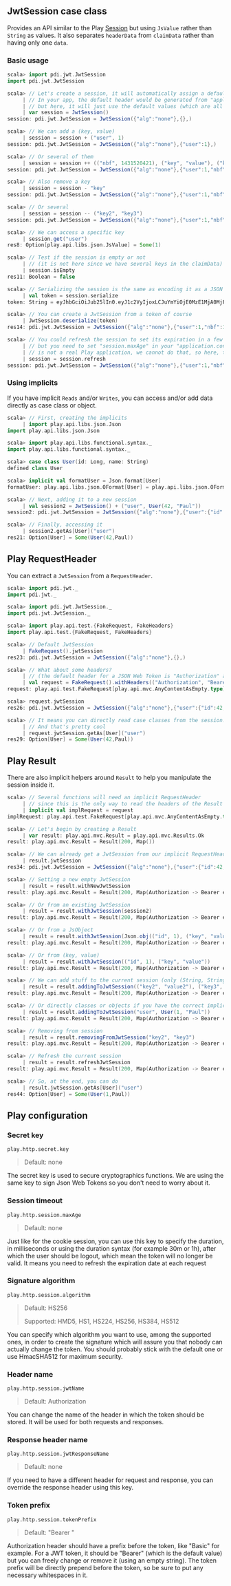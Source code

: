 ## JwtSession case class

Provides an API similar to the Play [Session](https://www.playframework.com/documentation/2.3.x/api/scala/index.html#play.api.mvc.Session) but using `JsValue` rather than `String` as values. It also separates `headerData` from `claimData` rather than having only one `data`.

### Basic usage

```scala
scala> import pdi.jwt.JwtSession
import pdi.jwt.JwtSession

scala> // Let's create a session, it will automatically assign a default header. No
     | // In your app, the default header would be generated from "application.conf" file
     | // but here, it will just use the default values (which are all empty)
     | var session = JwtSession()
session: pdi.jwt.JwtSession = JwtSession({"alg":"none"},{},)

scala> // We can add a (key, value)
     | session = session + ("user", 1)
session: pdi.jwt.JwtSession = JwtSession({"alg":"none"},{"user":1},)

scala> // Or several of them
     | session = session ++ (("nbf", 1431520421), ("key", "value"), ("key2", 2), ("key3", 3))
session: pdi.jwt.JwtSession = JwtSession({"alg":"none"},{"user":1,"nbf":1431520421,"key":"value","key2":2,"key3":3},)

scala> // Also remove a key
     | session = session - "key"
session: pdi.jwt.JwtSession = JwtSession({"alg":"none"},{"user":1,"nbf":1431520421,"key2":2,"key3":3},)

scala> // Or several
     | session = session -- ("key2", "key3")
session: pdi.jwt.JwtSession = JwtSession({"alg":"none"},{"user":1,"nbf":1431520421},)

scala> // We can access a specific key
     | session.get("user")
res8: Option[play.api.libs.json.JsValue] = Some(1)

scala> // Test if the session is empty or not
     | // (it is not here since we have several keys in the claimData)
     | session.isEmpty
res11: Boolean = false

scala> // Serializing the session is the same as encoding it as a JSON Web Token
     | val token = session.serialize
token: String = eyJhbGciOiJub25lIn0.eyJ1c2VyIjoxLCJuYmYiOjE0MzE1MjA0MjF9.

scala> // You can create a JwtSession from a token of course
     | JwtSession.deserialize(token)
res14: pdi.jwt.JwtSession = JwtSession({"alg":"none"},{"user":1,"nbf":1431520421},)

scala> // You could refresh the session to set its expiration in a few seconds from now
     | // but you need to set "session.maxAge" in your "application.conf" and since this
     | // is not a real Play application, we cannot do that, so here, the refresh will do nothing.
     | session = session.refresh
session: pdi.jwt.JwtSession = JwtSession({"alg":"none"},{"user":1,"nbf":1431520421},)
```

### Using implicits

If you have implicit `Reads` and/or `Writes`, you can access and/or add data directly as case class or object.

```scala
scala> // First, creating the implicits
     | import play.api.libs.json.Json
import play.api.libs.json.Json

scala> import play.api.libs.functional.syntax._
import play.api.libs.functional.syntax._

scala> case class User(id: Long, name: String)
defined class User

scala> implicit val formatUser = Json.format[User]
formatUser: play.api.libs.json.OFormat[User] = play.api.libs.json.OFormat$$anon$1@707cf24d

scala> // Next, adding it to a new session
     | val session2 = JwtSession() + ("user", User(42, "Paul"))
session2: pdi.jwt.JwtSession = JwtSession({"alg":"none"},{"user":{"id":42,"name":"Paul"}},)

scala> // Finally, accessing it
     | session2.getAs[User]("user")
res21: Option[User] = Some(User(42,Paul))
```

## Play RequestHeader

You can extract a `JwtSession` from a `RequestHeader`.

```scala
scala> import pdi.jwt._
import pdi.jwt._

scala> import pdi.jwt.JwtSession._
import pdi.jwt.JwtSession._

scala> import play.api.test.{FakeRequest, FakeHeaders}
import play.api.test.{FakeRequest, FakeHeaders}

scala> // Default JwtSession
     | FakeRequest().jwtSession
res23: pdi.jwt.JwtSession = JwtSession({"alg":"none"},{},)

scala> // What about some headers?
     | // (the default header for a JSON Web Token is "Authorization" and it should be prefixed by "Bearer ")
     | val request = FakeRequest().withHeaders(("Authorization", "Bearer " + session2.serialize))
request: play.api.test.FakeRequest[play.api.mvc.AnyContentAsEmpty.type] = GET /

scala> request.jwtSession
res26: pdi.jwt.JwtSession = JwtSession({"alg":"none"},{"user":{"id":42,"name":"Paul"}},)

scala> // It means you can directly read case classes from the session!
     | // And that's pretty cool
     | request.jwtSession.getAs[User]("user")
res29: Option[User] = Some(User(42,Paul))
```

## Play Result

There are also implicit helpers around `Result` to help you manipulate the session inside it.

```scala
scala> // Several functions will need an implicit RequestHeader
     | // since this is the only way to read the headers of the Result
     | implicit val implRequest = request
implRequest: play.api.test.FakeRequest[play.api.mvc.AnyContentAsEmpty.type] = GET /

scala> // Let's begin by creating a Result
     | var result: play.api.mvc.Result = play.api.mvc.Results.Ok
result: play.api.mvc.Result = Result(200, Map())

scala> // We can already get a JwtSession from our implicit RequestHeader
     | result.jwtSession
res34: pdi.jwt.JwtSession = JwtSession({"alg":"none"},{"user":{"id":42,"name":"Paul"}},)

scala> // Setting a new empty JwtSession
     | result = result.withNewJwtSession
result: play.api.mvc.Result = Result(200, Map(Authorization -> Bearer eyJhbGciOiJub25lIn0.e30.))

scala> // Or from an existing JwtSession
     | result = result.withJwtSession(session2)
result: play.api.mvc.Result = Result(200, Map(Authorization -> Bearer eyJhbGciOiJub25lIn0.eyJ1c2VyIjp7ImlkIjo0MiwibmFtZSI6IlBhdWwifX0.))

scala> // Or from a JsObject
     | result = result.withJwtSession(Json.obj(("id", 1), ("key", "value")))
result: play.api.mvc.Result = Result(200, Map(Authorization -> Bearer eyJhbGciOiJub25lIn0.eyJpZCI6MSwia2V5IjoidmFsdWUifQ.))

scala> // Or from (key, value)
     | result = result.withJwtSession(("id", 1), ("key", "value"))
result: play.api.mvc.Result = Result(200, Map(Authorization -> Bearer eyJhbGciOiJub25lIn0.eyJpZCI6MSwia2V5IjoidmFsdWUifQ.))

scala> // We can add stuff to the current session (only (String, String))
     | result = result.addingToJwtSession(("key2", "value2"), ("key3", "value3"))
result: play.api.mvc.Result = Result(200, Map(Authorization -> Bearer eyJhbGciOiJub25lIn0.eyJpZCI6MSwia2V5IjoidmFsdWUiLCJrZXkyIjoidmFsdWUyIiwia2V5MyI6InZhbHVlMyJ9.))

scala> // Or directly classes or objects if you have the correct implicit Writes
     | result = result.addingToJwtSession("user", User(1, "Paul"))
result: play.api.mvc.Result = Result(200, Map(Authorization -> Bearer eyJhbGciOiJub25lIn0.eyJpZCI6MSwia2V5IjoidmFsdWUiLCJrZXkyIjoidmFsdWUyIiwia2V5MyI6InZhbHVlMyIsInVzZXIiOnsiaWQiOjEsIm5hbWUiOiJQYXVsIn19.))

scala> // Removing from session
     | result = result.removingFromJwtSession("key2", "key3")
result: play.api.mvc.Result = Result(200, Map(Authorization -> Bearer eyJhbGciOiJub25lIn0.eyJpZCI6MSwia2V5IjoidmFsdWUiLCJ1c2VyIjp7ImlkIjoxLCJuYW1lIjoiUGF1bCJ9fQ.))

scala> // Refresh the current session
     | result = result.refreshJwtSession
result: play.api.mvc.Result = Result(200, Map(Authorization -> Bearer eyJhbGciOiJub25lIn0.eyJpZCI6MSwia2V5IjoidmFsdWUiLCJ1c2VyIjp7ImlkIjoxLCJuYW1lIjoiUGF1bCJ9fQ.))

scala> // So, at the end, you can do
     | result.jwtSession.getAs[User]("user")
res44: Option[User] = Some(User(1,Paul))
```

## Play configuration

### Secret key

`play.http.secret.key`

> Default: none

The secret key is used to secure cryptographics functions. We are using the same key to sign Json Web Tokens so you don't need to worry about it.

### Session timeout

`play.http.session.maxAge`

> Default: none

Just like for the cookie session, you can use this key to specify the duration, in milliseconds or using the duration syntax (for example 30m or 1h), after which the user should be logout, which mean the token will no longer be valid. It means you need to refresh the expiration date at each request

### Signature algorithm

`play.http.session.algorithm`

> Default: HS256
>
> Supported: HMD5, HS1, HS224, HS256, HS384, HS512

You can specify which algorithm you want to use, among the supported ones, in order to create the signature which will assure you that nobody can actually change the token. You should probably stick with the default one or use HmacSHA512 for maximum security.

### Header name

`play.http.session.jwtName`

> Default: Authorization

You can change the name of the header in which the token should be stored. It will be used for both requests and responses.

### Response header name

`play.http.session.jwtResponseName`

> Default: none

If you need to have a different header for request and response, you can override the response header using this key.


### Token prefix

`play.http.session.tokenPrefix`

> Default: "Bearer "

Authorization header should have a prefix before the token, like "Basic" for example. For a JWT token, it should be "Bearer" (which is the default value) but you can freely change or remove it (using an empty string). The token prefix will be directly prepend before the token, so be sure to put any necessary whitespaces in it.
